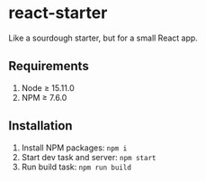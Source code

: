 # react-starter

Like a sourdough starter, but for a small React app.

## Requirements

1. Node ≥ 15.11.0
2. NPM ≥ 7.6.0

## Installation

1. Install NPM packages: `npm i`
2. Start dev task and server: `npm start`
3. Run build task: `npm run build`
